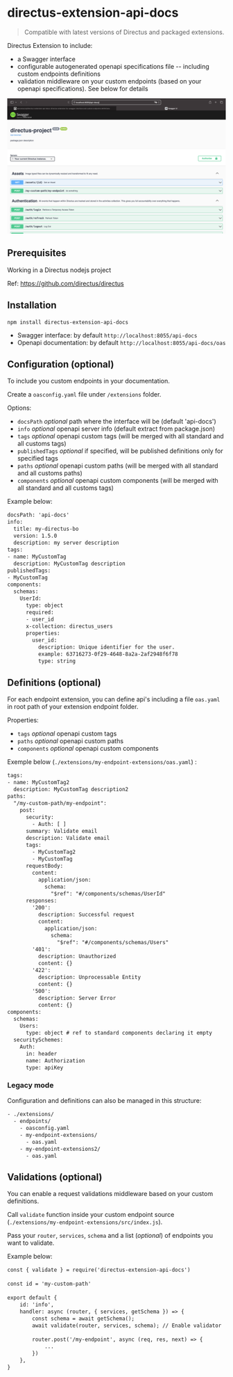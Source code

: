 # directus-extension-api-docs

> Compatible with latest versions of Directus and packaged extensions.

Directus Extension to include:

-   a Swagger interface
-   configurable autogenerated openapi specifications file
    -- including custom endpoints definitions
-   validation middleware on your custom endpoints (based on your openapi specifications). See below for details

![workspace](assets/swagger.png)

## Prerequisites

Working in a Directus nodejs project

Ref: https://github.com/directus/directus

## Installation

    npm install directus-extension-api-docs

-   Swagger interface: by default `http://localhost:8055/api-docs`
-   Openapi documentation: by default `http://localhost:8055/api-docs/oas`

## Configuration (optional)

To include you custom endpoints in your documentation.

Create a `oasconfig.yaml` file under `/extensions` folder.

Options:

-   `docsPath` _optional_ path where the interface will be (default 'api-docs')
-   `info` _optional_ openapi server info (default extract from package.json)
-   `tags` _optional_ openapi custom tags (will be merged with all standard and all customs tags)
-   `publishedTags` _optional_ if specified, will be published definitions only for specified tags
-   `paths` _optional_ openapi custom paths (will be merged with all standard and all customs paths)
-   `components` _optional_ openapi custom components (will be merged with all standard and all customs tags)

Example below:

```
docsPath: 'api-docs'
info:
  title: my-directus-bo
  version: 1.5.0
  description: my server description
tags:
- name: MyCustomTag
  description: MyCustomTag description
publishedTags:
- MyCustomTag
components:
  schemas:
    UserId:
      type: object
      required:
      - user_id
      x-collection: directus_users
      properties:
        user_id:
          description: Unique identifier for the user.
          example: 63716273-0f29-4648-8a2a-2af2948f6f78
          type: string

```

## Definitions (optional)

For each endpoint extension, you can define api's including a file `oas.yaml` in root path of your extension endpoint folder.

Properties:

-   `tags` _optional_ openapi custom tags
-   `paths` _optional_ openapi custom paths
-   `components` _optional_ openapi custom components

Exemple below (`./extensions/my-endpoint-extensions/oas.yaml`) :

```
tags:
- name: MyCustomTag2
  description: MyCustomTag description2
paths:
  "/my-custom-path/my-endpoint":
    post:
      security:
        - Auth: [ ]
      summary: Validate email
      description: Validate email
      tags:
        - MyCustomTag2
        - MyCustomTag
      requestBody:
        content:
          application/json:
            schema:
              "$ref": "#/components/schemas/UserId"
      responses:
        '200':
          description: Successful request
          content:
            application/json:
              schema:
                "$ref": "#/components/schemas/Users"
        '401':
          description: Unauthorized
          content: {}
        '422':
          description: Unprocessable Entity
          content: {}
        '500':
          description: Server Error
          content: {}
components:
  schemas:
    Users:
      type: object # ref to standard components declaring it empty
  securitySchemes:
    Auth:
      in: header
      name: Authorization
      type: apiKey
```

### Legacy mode

Configuration and definitions can also be managed in this structure:

```
- ./extensions/
  - endpoints/
    - oasconfig.yaml
    - my-endpoint-extensions/
      - oas.yaml
    - my-endpoint-extensions2/
      - oas.yaml
```

## Validations (optional)

You can enable a request validations middleware based on your custom definitions.

Call `validate` function inside your custom endpoint source (`./extensions/my-endpoint-extensions/src/index.js`).

Pass your `router`, `services`, `schema` and a list (_optional_) of endpoints you want to validate.

Example below:

```
const { validate } = require('directus-extension-api-docs')

const id = 'my-custom-path'

export default {
    id: 'info',
    handler: async (router, { services, getSchema }) => {
        const schema = await getSchema();
        await validate(router, services, schema); // Enable validator

        router.post('/my-endpoint', async (req, res, next) => {
            ...
        })
    },
}
```

